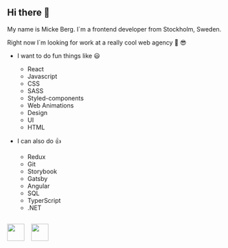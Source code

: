 ## Hi there 👋

My name is Micke Berg. 
I´m a frontend developer from Stockholm, Sweden.

Right now I´m looking for work at a really cool web agency 👀  😎 

- I want to do fun things like 😃
  - React
  - Javascript
  - CSS
  - SASS
  - Styled-components
  - Web Animations
  - Design
  - UI
  - HTML

- I can also do 👍
  - Redux
  - Git
  - Storybook
  - Gatsby
  - Angular
  - SQL
  - TyperScript
  - .NET

## 
<a href="https://www.linkedin.com/in/mickeberg/"><img height="40" src="https://user-images.githubusercontent.com/47321557/114865080-12eb7780-9df2-11eb-893b-11dfc556d5d2.png"></a>
&nbsp;&nbsp;
<a href="https://twitter.com/berg_micke"><img height="40" src="https://user-images.githubusercontent.com/47321557/114865483-94430a00-9df2-11eb-803c-2c7015774a91.png"></a>&nbsp;&nbsp;
 
<!--
**micke-berg/micke-berg** is a ✨ _special_ ✨ repository because its `README.md` (this file) appears on your GitHub profile.

Here are some ideas to get you started:

- 🔭 I’m currently working on ...
- 🌱 I’m currently learning ...
- 👯 I’m looking to collaborate on ...
- 🤔 I’m looking for help with ...
- 💬 Ask me about ...
- 📫 How to reach me: ...
- 😄 Pronouns: ...
- ⚡ Fun fact: ...
-->
